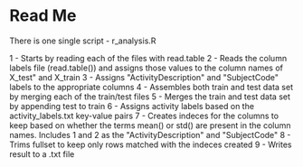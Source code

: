 Read Me
========================================================

There is one single script - r_analysis.R

1 - Starts by reading each of the files with read.table
2 - Reads the column labels file (read.table()) and assigns those values to the column names of X_test" and X_train
3 - Assigns "ActivityDescription" and "SubjectCode" labels to the appropriate columns
4 - Assembles both train and test data set by merging each of the train/test files
5 - Merges the train and test data set by appending test to train
6 - Assigns activity labels based on the activity_labels.txt key-value pairs
7 - Creates indeces for the columns to keep based on whether the terms mean() or std() are present in the column names.  Includes 1 and 2 as the "ActivityDescription" and "SubjectCode"
8 - Trims fullset to keep only rows matched with the indeces created
9 - Writes result to a .txt file

